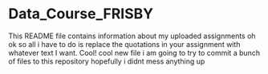 # Data_Course_FRISBY
This README file contains information about my uploaded assignments
oh ok so all i have to do is replace the quotations in your assignment with whatever text I want. Cool!
cool new file
i am going to try to commit a bunch of files to this repository hopefully i didnt mess anything up
